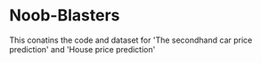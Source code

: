 # Noob-Blasters
This conatins the code and dataset for 'The secondhand car price prediction' and 'House price prediction'
